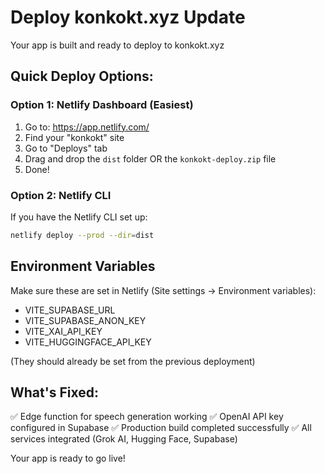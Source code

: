 # Deploy konkokt.xyz Update

Your app is built and ready to deploy to konkokt.xyz

## Quick Deploy Options:

### Option 1: Netlify Dashboard (Easiest)
1. Go to: https://app.netlify.com/
2. Find your "konkokt" site
3. Go to "Deploys" tab
4. Drag and drop the `dist` folder OR the `konkokt-deploy.zip` file
5. Done!

### Option 2: Netlify CLI
If you have the Netlify CLI set up:
```bash
netlify deploy --prod --dir=dist
```

## Environment Variables
Make sure these are set in Netlify (Site settings → Environment variables):
- VITE_SUPABASE_URL
- VITE_SUPABASE_ANON_KEY  
- VITE_XAI_API_KEY
- VITE_HUGGINGFACE_API_KEY

(They should already be set from the previous deployment)

## What's Fixed:
✅ Edge function for speech generation working
✅ OpenAI API key configured in Supabase
✅ Production build completed successfully
✅ All services integrated (Grok AI, Hugging Face, Supabase)

Your app is ready to go live!
